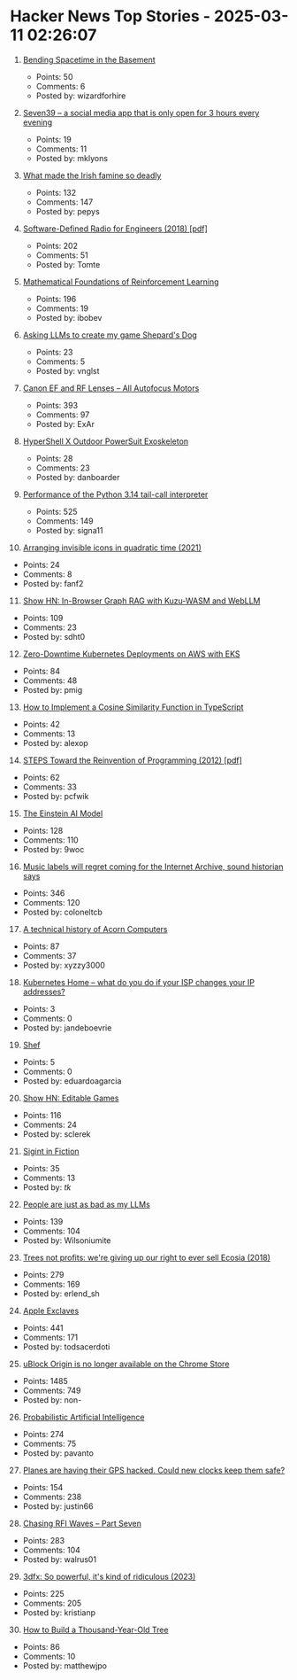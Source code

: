 # Hacker News Top Stories - 2025-03-11 02:26:07

1. [Bending Spacetime in the Basement](https://www.fourmilab.ch/gravitation/foobar/)
   - Points: 50
   - Comments: 6
   - Posted by: wizardforhire

2. [Seven39 – a social media app that is only open for 3 hours every evening](https://www.seven39.com)
   - Points: 19
   - Comments: 11
   - Posted by: mklyons

3. [What made the Irish famine so deadly](https://www.newyorker.com/magazine/2025/03/17/rot-padraic-x-scanlan-book-review)
   - Points: 132
   - Comments: 147
   - Posted by: pepys

4. [Software-Defined Radio for Engineers (2018) [pdf]](https://www.analog.com/media/en/training-seminars/design-handbooks/Software-Defined-Radio-for-Engineers-2018/SDR4Engineers.pdf)
   - Points: 202
   - Comments: 51
   - Posted by: Tomte

5. [Mathematical Foundations of Reinforcement Learning](https://github.com/MathFoundationRL/Book-Mathematical-Foundation-of-Reinforcement-Learning)
   - Points: 196
   - Comments: 19
   - Posted by: ibobev

6. [Asking LLMs to create my game Shepard's Dog](https://github.com/vnglst/when-ai-fails/blob/main/shepards-dog/README.md)
   - Points: 23
   - Comments: 5
   - Posted by: vnglst

7. [Canon EF and RF Lenses – All Autofocus Motors](https://exclusivearchitecture.com/03-technical-articles-CLT-12-autofocus-systems.html)
   - Points: 393
   - Comments: 97
   - Posted by: ExAr

8. [HyperShell X Outdoor PowerSuit Exoskeleton](https://hypershell.tech/en-us)
   - Points: 28
   - Comments: 23
   - Posted by: danboarder

9. [Performance of the Python 3.14 tail-call interpreter](https://blog.nelhage.com/post/cpython-tail-call/)
   - Points: 525
   - Comments: 149
   - Posted by: signa11

10. [Arranging invisible icons in quadratic time (2021)](https://randomascii.wordpress.com/2021/02/16/arranging-invisible-icons-in-quadratic-time/)
   - Points: 24
   - Comments: 8
   - Posted by: fanf2

11. [Show HN: In-Browser Graph RAG with Kuzu-WASM and WebLLM](https://blog.kuzudb.com/post/kuzu-wasm-rag/)
   - Points: 109
   - Comments: 23
   - Posted by: sdht0

12. [Zero-Downtime Kubernetes Deployments on AWS with EKS](https://glasskube.dev/blog/kubernetes-zero-downtime-deployments-aws-eks/)
   - Points: 84
   - Comments: 48
   - Posted by: pmig

13. [How to Implement a Cosine Similarity Function in TypeScript](https://alexop.dev/posts/how-to-implement-a-cosine-similarity-function-in-typescript-for-vector-comparison/)
   - Points: 42
   - Comments: 13
   - Posted by: alexop

14. [STEPS Toward the Reinvention of Programming (2012) [pdf]](https://tinlizzie.org/VPRIPapers/tr2012001_steps.pdf)
   - Points: 62
   - Comments: 33
   - Posted by: pcfwik

15. [The Einstein AI Model](https://thomwolf.io/blog/scientific-ai.html)
   - Points: 128
   - Comments: 110
   - Posted by: 9woc

16. [Music labels will regret coming for the Internet Archive, sound historian says](https://arstechnica.com/tech-policy/2025/03/music-labels-will-regret-coming-for-the-internet-archive-sound-historian-says/)
   - Points: 346
   - Comments: 120
   - Posted by: coloneltcb

17. [A technical history of Acorn Computers](https://www.mcmordie.co.uk/acornhistory/index.shtml)
   - Points: 87
   - Comments: 37
   - Posted by: xyzzy3000

18. [Kubernetes Home – what do you do if your ISP changes your IP addresses?](https://vegard.blog.engen.priv.no/?p=423)
   - Points: 3
   - Comments: 0
   - Posted by: jandeboevrie

19. [Shef](https://github.com/eduardoagarcia/shef)
   - Points: 5
   - Comments: 0
   - Posted by: eduardoagarcia

20. [Show HN: Editable Games](https://playscl.com/make)
   - Points: 116
   - Comments: 24
   - Posted by: sclerek

21. [Sigint in Fiction](https://siginthistorian.blogspot.com/2025/02/sigint-in-fiction.html)
   - Points: 35
   - Comments: 13
   - Posted by: _tk_

22. [People are just as bad as my LLMs](https://wilsoniumite.com/2025/03/10/people-are-just-as-bad-as-my-llms/)
   - Points: 139
   - Comments: 104
   - Posted by: Wilsoniumite

23. [Trees not profits: we're giving up our right to ever sell Ecosia (2018)](https://blog.ecosia.org/trees-not-profits/)
   - Points: 279
   - Comments: 169
   - Posted by: erlend_sh

24. [Apple Exclaves](https://randomaugustine.medium.com/on-apple-exclaves-d683a2c37194)
   - Points: 441
   - Comments: 171
   - Posted by: todsacerdoti

25. [uBlock Origin is no longer available on the Chrome Store](https://chromewebstore.google.com/detail/ublock-origin/cjpalhdlnbpafiamejdnhcphjbkeiagm?hl=en)
   - Points: 1485
   - Comments: 749
   - Posted by: non-

26. [Probabilistic Artificial Intelligence](https://arxiv.org/abs/2502.05244)
   - Points: 274
   - Comments: 75
   - Posted by: pavanto

27. [Planes are having their GPS hacked. Could new clocks keep them safe?](https://www.bbc.com/news/articles/cq6yg204pvmo)
   - Points: 154
   - Comments: 238
   - Posted by: justin66

28. [Chasing RFI Waves – Part Seven](https://raoulpop.com/2012/04/15/chasing-rfi-waves-part-seven/)
   - Points: 283
   - Comments: 104
   - Posted by: walrus01

29. [3dfx: So powerful, it's kind of ridiculous (2023)](https://www.abortretry.fail/p/so-powerful-its-kind-of-ridiculous)
   - Points: 225
   - Comments: 205
   - Posted by: kristianp

30. [How to Build a Thousand-Year-Old Tree](https://www.noemamag.com/how-to-build-a-thousand-year-old-tree/)
   - Points: 86
   - Comments: 10
   - Posted by: matthewjpo

